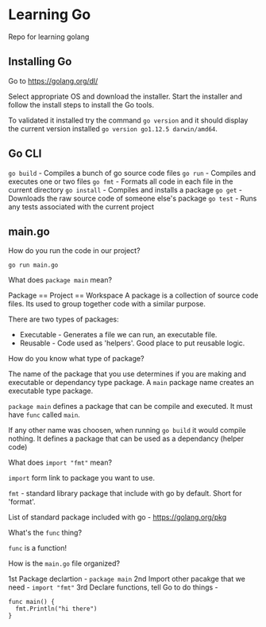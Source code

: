 # Learning Go
Repo for learning golang

## Installing Go
Go to https://golang.org/dl/

Select appropriate OS and download the installer.
Start the installer and follow the install steps to install the Go tools.

To validated it installed try the command `go version`
and it should display the current version installed `go version go1.12.5 darwin/amd64`.

## Go CLI
`go build` - Compiles a bunch of go source code files
`go run` - Compiles and executes one or two files
`go fmt` - Formats all code in each file in the current directory
`go install` - Compiles and installs a package
`go get` - Downloads the raw source code of someone else's package
`go test` - Runs any tests associated with the current project

## main.go
How do you run the code in our project?

`go run main.go`

What does `package main` mean?

Package == Project == Workspace
A package is a collection of source code files. Its used to group together code with a similar purpose.

There are two types of packages:
* Executable - Generates a file we can run, an executable file.
* Reusable - Code used as 'helpers'. Good place to put reusable logic.

How do you know what type of package?

The name of the package that you use determines if you are making and executable or dependancy type package.
A `main` package name creates an executable type package.

`package main` defines a package that can be compile and executed. It must have `func` called `main`.

If any other name was choosen, when running `go build` it would compile nothing. It defines a package that can be used as a dependancy (helper code)

What does `import "fmt"` mean?

`import` form link to package you want to use.

`fmt` - standard library package that include with go by default. Short for 'format'.

List of standard package included with go - 
https://golang.org/pkg

What's the `func` thing?

`func` is a function!

How is the `main.go` file organized?

1st Package declartion - `package main`
2nd Import other pacakge that we need - `import "fmt"`
3rd Declare functions, tell Go to do things - 
``` 
func main() {
  fmt.Println("hi there")
}
```